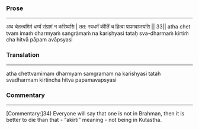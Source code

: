 ### Prose 
 --- 
अथ चेतत्त्वमिमं धर्म्यं संग्रामं न करिष्यसि |
तत: स्वधर्मं कीर्तिं च हित्वा पापमवाप्स्यसि || 33||
atha chet tvam imaṁ dharmyaṁ saṅgrāmaṁ na kariṣhyasi
tataḥ sva-dharmaṁ kīrtiṁ cha hitvā pāpam avāpsyasi

### Translation 
 --- 
atha chettvamimam dharmyam samgramam na karishyasi tatah svadharmam kirtincha hitva papamavapsyasi

### Commentary 
 --- 
[Commentary:]34) Everyone will say that one is not in Brahman, then it is better to die than that - “akirti” meaning - not being in Kutastha.